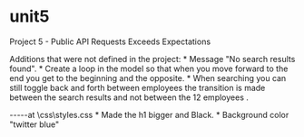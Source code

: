 # unit5

Project 5 - Public API Requests Exceeds Expectations

Additions that were not defined in the project: 
	* Message "No search results found". 
	* Create a loop in the model so that when you move forward to the end you get to the beginning and the opposite. 
	* When searching you can still toggle back and forth between employees the transition is made between the search results and not between the 12 employees .

-----at \css\styles.css
	* Made the h1 bigger and Black.
	* Background color "twitter blue"
